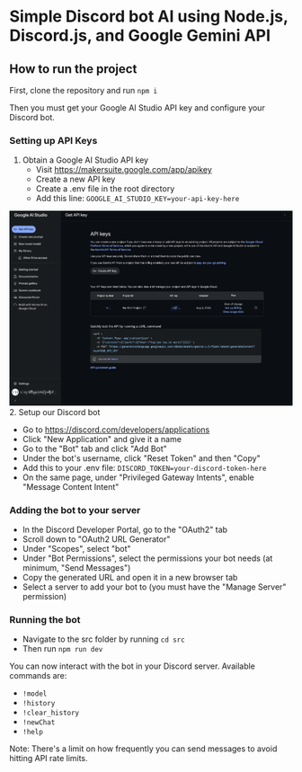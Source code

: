 # Simple Discord bot AI using Node.js, Discord.js, and Google Gemini API

## How to run the project

First, clone the repository and run `npm i`

Then you must get your Google AI Studio API key and configure your Discord bot. 

### Setting up API Keys

1. Obtain a Google AI Studio API key
   - Visit https://makersuite.google.com/app/apikey
   - Create a new API key
   - Create a .env file in the root directory 
   - Add this line: `GOOGLE_AI_STUDIO_KEY=your-api-key-here`

![Google AI Studio](assets/Google_AI_Studio.png)
2. Setup our Discord bot
   - Go to https://discord.com/developers/applications
   - Click "New Application" and give it a name
   - Go to the "Bot" tab and click "Add Bot"
   - Under the bot's username, click "Reset Token" and then "Copy"
   - Add this to your .env file: `DISCORD_TOKEN=your-discord-token-here`
   - On the same page, under "Privileged Gateway Intents", enable "Message Content Intent"

### Adding the bot to your server

- In the Discord Developer Portal, go to the "OAuth2" tab
- Scroll down to "OAuth2 URL Generator"
- Under "Scopes", select "bot"
- Under "Bot Permissions", select the permissions your bot needs (at minimum, "Send Messages")
- Copy the generated URL and open it in a new browser tab
- Select a server to add your bot to (you must have the "Manage Server" permission)

### Running the bot

- Navigate to the src folder by running `cd src`
- Then run `npm run dev`

You can now interact with the bot in your Discord server. Available commands are:
- `!model`
- `!history`
- `!clear_history`
- `!newChat`
- `!help`

Note: There's a limit on how frequently you can send messages to avoid hitting API rate limits.

